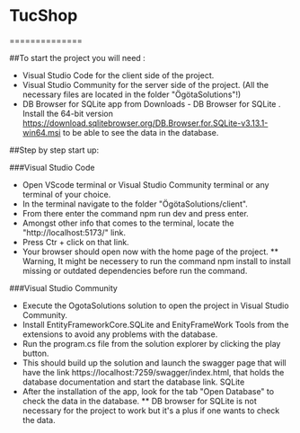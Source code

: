 # TucShop
==============


##To start the project you will need :

 - Visual Studio Code for the client side of the project.
 - Visual Studio Community for the server side of the project. (All the necessary files are located in the folder "ÖgötaSolutions"!)
 - DB Browser for SQLite app from Downloads - DB Browser for SQLite . Install the 64-bit version https://download.sqlitebrowser.org/DB.Browser.for.SQLite-v3.13.1-win64.msi  to be able to see the data in the database.

##Step by step start up:

###Visual Studio Code
 - Open VScode terminal or Visual Studio Community terminal or any terminal of your choice.
 - In the terminal navigate to the folder "ÖgötaSolutions/client".
 - From there enter the command npm run dev and press enter.
 - Amongst other info that comes to the terminal, locate the "http://localhost:5173/" link.
 - Press Ctr + click on that link.
 - Your browser should open now with the home page of the project.
** Warning, It might be necessery to run the command npm install to install missing or outdated dependencies before run the command.

###Visual Studio Community
 - Execute the OgotaSolutions solution to open the project in Visual Studio Community.
 - Install EntityFrameworkCore.SQLite and EnityFrameWork Tools from the extensions to avoid any problems with the database.
 - Run the program.cs file from the solution explorer by clicking the play button.
 - This should build up the solution and launch the swagger page that will have the link https://localhost:7259/swagger/index.html, that holds the database documentation and start the database link.
   SQLite
 - After the installation of the app, look for the tab "Open Database" to check the data in the database.
** DB browser for SQLite is not necessary for the project to work but it's a plus if one wants to check the data.

